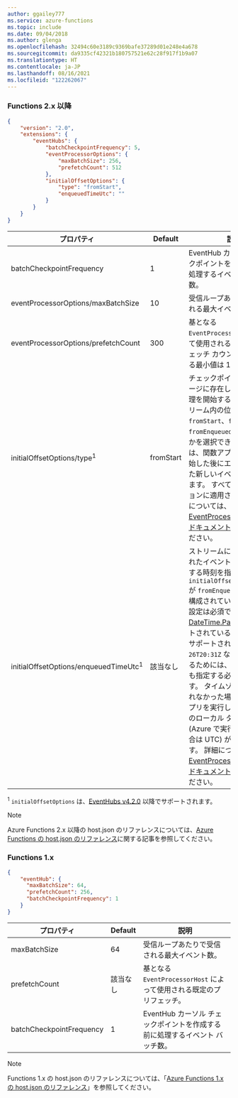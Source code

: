 ```yaml
---
author: ggailey777
ms.service: azure-functions
ms.topic: include
ms.date: 09/04/2018
ms.author: glenga
ms.openlocfilehash: 32494c60e3189c9369bafe37289d01e248e4a678
ms.sourcegitcommit: da9335cf42321b180757521e62c28f917f1b9a07
ms.translationtype: HT
ms.contentlocale: ja-JP
ms.lasthandoff: 08/16/2021
ms.locfileid: "122262067"
---
```

### <a name="functions-2x-and-higher"></a>Functions 2.x 以降

```json
{
    "version": "2.0",
    "extensions": {
        "eventHubs": {
            "batchCheckpointFrequency": 5,
            "eventProcessorOptions": {
                "maxBatchSize": 256,
                "prefetchCount": 512
            },
            "initialOffsetOptions": {
                "type": "fromStart",
                "enqueuedTimeUtc": ""
            }
        }
    }
}  
```

|プロパティ  |Default | 説明 |
|---------|---------|---------|
|batchCheckpointFrequency|1|EventHub カーソル チェックポイントを作成する前に処理するイベント バッチ数。|
|eventProcessorOptions/maxBatchSize|10|受信ループあたりで受信される最大イベント数。|
|eventProcessorOptions/prefetchCount|300|基となる `EventProcessorHost` によって使用される既定のプリフェッチ カウント。 許容される最小値は 10 です。|
|initialOffsetOptions/type<sup>1</sup>|fromStart|チェックポイントがストレージに存在しない場合に処理を開始するイベント ストリーム内の位置。 `fromStart`、`fromEnd`、`fromEnqueuedTime` のいずれかを選択できます。 `fromEnd` は、関数アプリが実行を開始した後にエンキューされた新しいイベントを処理します。 すべてのパーティションに適用されます。  詳細については、[EventProcessorOptions のドキュメント](/dotnet/api/microsoft.azure.eventhubs.processor.eventprocessoroptions.initialoffsetprovider)を参照してください。|
|initialOffsetOptions/enqueuedTimeUtc<sup>1</sup>|該当なし| ストリームにエンキューされたイベントの処理を開始する時刻を指定します。 `initialOffsetOptions/type` が `fromEnqueuedTime` として構成されている場合、この設定は必須です。 [DateTime.Parse()](/dotnet/standard/base-types/parsing-datetime) でサポートされている形式の時刻がサポートされます (`2020-10-26T20:31Z` など)。 明確にするためには、タイムゾーンも指定する必要があります。 タイムゾーンが指定されなかった場合は、関数アプリを実行しているマシンのローカル タイムゾーン (Azure で実行されている場合は UTC) が使用されます。 詳細については、[EventProcessorOptions のドキュメント](/dotnet/api/microsoft.azure.eventhubs.processor.eventprocessoroptions.initialoffsetprovider)を参照してください。|

<sup>1</sup> `initialOffsetOptions` は、[EventHubs v4.2.0](https://github.com/Azure/azure-functions-eventhubs-extension/releases/tag/v4.2.0) 以降でサポートされます。

> [!NOTE]
> Azure Functions 2.x 以降の host.json のリファレンスについては、[Azure Functions の host.json のリファレンス](../articles/azure-functions/functions-host-json.md)に関する記事を参照してください。

### <a name="functions-1x"></a>Functions 1.x

```json
{
    "eventHub": {
      "maxBatchSize": 64,
      "prefetchCount": 256,
      "batchCheckpointFrequency": 1
    }
}
```

|プロパティ  |Default | 説明 |
|---------|---------|---------| 
|maxBatchSize|64|受信ループあたりで受信される最大イベント数。|
|prefetchCount|該当なし|基となる `EventProcessorHost` によって使用される既定のプリフェッチ。| 
|batchCheckpointFrequency|1|EventHub カーソル チェックポイントを作成する前に処理するイベント バッチ数。| 

> [!NOTE]
> Functions 1.x の host.json のリファレンスについては、「[Azure Functions 1.x の host.json のリファレンス](../articles/azure-functions/functions-host-json-v1.md)」を参照してください。
